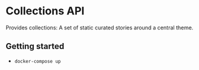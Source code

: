 # Collections API

Provides collections: A set of static curated stories around a central theme.

## Getting started
- `docker-compose up`
